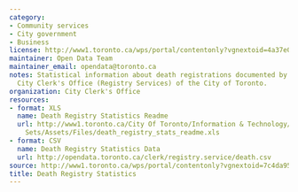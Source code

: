 ```yaml
---
category:
- Community services
- City government
- Business
license: http://www1.toronto.ca/wps/portal/contentonly?vgnextoid=4a37e03bb8d1e310VgnVCM10000071d60f89RCRD
maintainer: Open Data Team
maintainer_email: opendata@toronto.ca
notes: Statistical information about death registrations documented by staff of the
  City Clerk's Office (Registry Services) of the City of Toronto.
organization: City Clerk's Office
resources:
- format: XLS
  name: Death Registry Statistics Readme
  url: http://www1.toronto.ca/City Of Toronto/Information & Technology/Open Data/Data
    Sets/Assets/Files/death_registry_stats_readme.xls
- format: CSV
  name: Death Registry Statistics Data
  url: http://opendata.toronto.ca/clerk/registry.service/death.csv
source: http://www1.toronto.ca/wps/portal/contentonly?vgnextoid=7c4da9552dbfe310VgnVCM10000071d60f89RCRD&vgnextchannel=1a66e03bb8d1e310VgnVCM10000071d60f89RCRD
title: Death Registry Statistics
---
```

